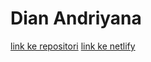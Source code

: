 # Dian Andriyana

[link ke repositori](https://github.com/DianAndriyana/Final_project_prakerja)
[link ke netlify](https://dianfinalproject.netlify.app/)
